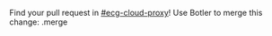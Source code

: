 Find your pull request in [#ecg-cloud-proxy](https://ebayclassifiedsgroup.slack.com/messages/CBCPYSG6B)!
Use Botler to merge this change:
  .merge <id>
